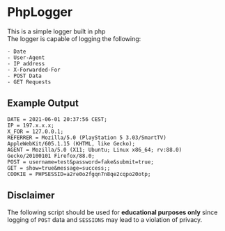 # PhpLogger
This is a simple logger built in php<br>
The logger is capable of logging the following:
```
- Date
- User-Agent
- IP address
- X-Forwarded-For
- POST Data
- GET Requests
```
## Example Output
```
DATE = 2021-06-01 20:37:56 CEST;
IP = 197.x.x.x;
X_FOR = 127.0.0.1;
REFERRER = Mozilla/5.0 (PlayStation 5 3.03/SmartTV) AppleWebKit/605.1.15 (KHTML, like Gecko);
AGENT = Mozilla/5.0 (X11; Ubuntu; Linux x86_64; rv:88.0) Gecko/20100101 Firefox/88.0;
POST = username=test&password=fake&submit=true;
GET = show=true&message=success;;
COOKIE = PHPSESSID=a2re0o2fgqn7n8qe2cqpo20otp;

```

## Disclaimer
The following script should be used for **educational purposes only** since logging of `POST` data and `SESSIONS`  may lead to a violation of privacy.
